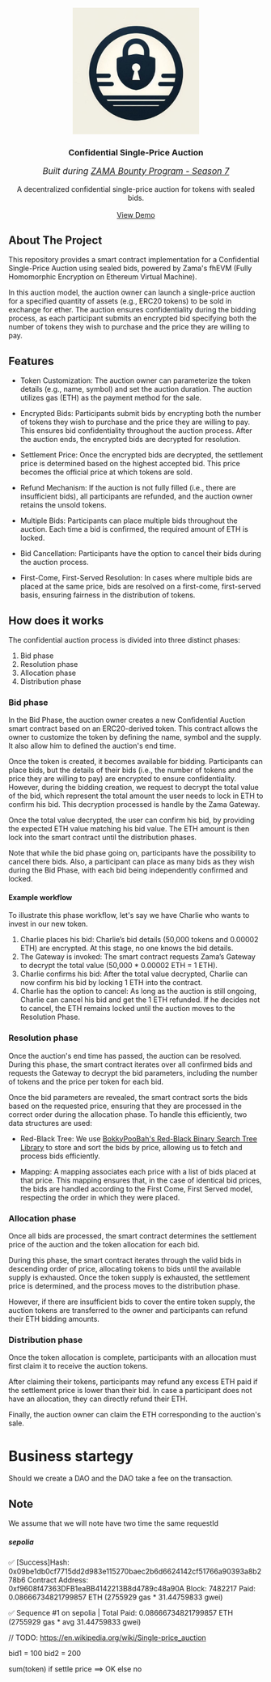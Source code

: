 <a id="readme-top"></a>

<!-- PROJECT LOGO -->
<br />
<div align="center">
  <a href="https://github.com/RegisGraptin/ConfidentialAuction">
    <img src="./logo_background.jpeg" alt="Logo" width="250" height="250">
  </a>

<h3 align="center">Confidential Single-Price Auction</h3>
<p align="center" style="font-style: italic; font-size: 1.2em;">Built during <a href="https://github.com/zama-ai/bounty-program/issues/136">ZAMA Bounty Program - Season 7</a></p>
  <p align="center">
    A decentralized confidential single-price auction for tokens with sealed bids.
    <br />
    <br />
    <a href="https://github.com/RegisGraptin/ConfidentialAuction">View Demo</a>
  </p>
</div>


## About The Project

This repository provides a smart contract implementation for a Confidential Single-Price Auction using sealed bids, powered by Zama's fhEVM (Fully Homomorphic Encryption on Ethereum Virtual Machine).

In this auction model, the auction owner can launch a single-price auction for a specified quantity of assets (e.g., ERC20 tokens) to be sold in exchange for ether. The auction ensures confidentiality during the bidding process, as each participant submits an encrypted bid specifying both the number of tokens they wish to purchase and the price they are willing to pay.


## Features

- Token Customization: The auction owner can parameterize the token details (e.g., name, symbol) and set the auction duration. The auction utilizes gas (ETH) as the payment method for the sale.

- Encrypted Bids: Participants submit bids by encrypting both the number of tokens they wish to purchase and the price they are willing to pay. This ensures bid confidentiality throughout the auction process. After the auction ends, the encrypted bids are decrypted for resolution.

- Settlement Price: Once the encrypted bids are decrypted, the settlement price is determined based on the highest accepted bid. This price becomes the official price at which tokens are sold.

- Refund Mechanism: If the auction is not fully filled (i.e., there are insufficient bids), all participants are refunded, and the auction owner retains the unsold tokens.

- Multiple Bids: Participants can place multiple bids throughout the auction. Each time a bid is confirmed, the required amount of ETH is locked.

- Bid Cancellation: Participants have the option to cancel their bids during the auction process.

- First-Come, First-Served Resolution: In cases where multiple bids are placed at the same price, bids are resolved on a first-come, first-served basis, ensuring fairness in the distribution of tokens.

## How does it works 

The confidential auction process is divided into three distinct phases:

1. Bid phase
2. Resolution phase
2. Allocation phase
3. Distribution phase



### Bid phase

In the Bid Phase, the auction owner creates a new Confidential Auction smart contract based on an ERC20-derived token. This contract allows the owner to customize the token by defining the name, symbol and the supply. It also allow him to defined the auction's end time.

Once the token is created, it becomes available for bidding. Participants can place bids, but the details of their bids (i.e., the number of tokens and the price they are willing to pay) are encrypted to ensure confidentiality. However, during the bidding creation, we request to decrypt the total value of the bid, which represent the total amount the user needs to lock in ETH to confirm his bid. This decryption processed is handle by the Zama Gateway. 

Once the total value decrypted, the user can confirm his bid, by providing the expected ETH value matching his bid value. The ETH amount is then lock into the smart contract until the distribution phases. 

Note that while the bid phase going on, participants have the possibility to cancel there bids. Also, a participant can place as many bids as they wish during the Bid Phase, with each bid being independently confirmed and locked.

#### Example workflow

To illustrate this phase workflow, let's say we have Charlie who wants to invest in our new token.

1. Charlie places his bid: Charlie’s bid details (50,000 tokens and 0.00002 ETH) are encrypted. At this stage, no one knows the bid details.
2. The Gateway is invoked: The smart contract requests Zama’s Gateway to decrypt the total value (50,000 * 0.00002 ETH = 1 ETH).
3. Charlie confirms his bid: After the total value decrypted, Charlie can now confirm his bid by locking 1 ETH into the contract.
4. Charlie has the option to cancel: As long as the auction is still ongoing, Charlie can cancel his bid and get the 1 ETH refunded. If he decides not to cancel, the ETH remains locked until the auction moves to the Resolution Phase.


### Resolution phase

Once the auction's end time has passed, the auction can be resolved. During this phase, the smart contract iterates over all confirmed bids and requests the Gateway to decrypt the bid parameters, including the number of tokens and the price per token for each bid.

Once the bid parameters are revealed, the smart contract sorts the bids based on the requested price, ensuring that they are processed in the correct order during the allocation phase. To handle this efficiently, two data structures are used:

- Red-Black Tree: We use [BokkyPooBah's Red-Black Binary Search Tree Library](https://github.com/bokkypoobah/BokkyPooBahsRedBlackTreeLibrary) to store and sort the bids by price, allowing us to fetch and process bids efficiently.

- Mapping: A mapping associates each price with a list of bids placed at that price. This mapping ensures that, in the case of identical bid prices, the bids are handled according to the First Come, First Served model, respecting the order in which they were placed.


### Allocation phase

Once all bids are processed, the smart contract determines the settlement price of the auction and the token allocation for each bid.

During this phase, the smart contract iterates through the valid bids in descending order of price, allocating tokens to bids until the available supply is exhausted. Once the token supply is exhausted, the settlement price is determined, and the process moves to the distribution phase.

However, if there are insufficient bids to cover the entire token supply, the auction tokens are transferred to the owner and participants can refund their ETH bidding amounts.

### Distribution phase

Once the token allocation is complete, participants with an allocation must first claim it to receive the auction tokens.

After claiming their tokens, participants may refund any excess ETH paid if the settlement price is lower than their bid. In case a participant does not have an allocation, they can directly refund their ETH.

Finally, the auction owner can claim the ETH corresponding to the auction's sale.


# Business startegy

Should we create a DAO and the DAO take a fee on the transaction.



## Note 

We assume that we will note have two time the same requestId



##### sepolia
✅  [Success]Hash: 0x09be1db0cf7715dd2d983e115270baec2b6d6624142cf51766a90393a8b278b6
Contract Address: 0xf9608f47363DFB1eaBB4142213B8d4789c48a90A
Block: 7482217
Paid: 0.08666734821799857 ETH (2755929 gas * 31.44759833 gwei)

✅ Sequence #1 on sepolia | Total Paid: 0.08666734821799857 ETH (2755929 gas * avg 31.44759833 gwei)
          


// TODO: https://en.wikipedia.org/wiki/Single-price_auction

bid1 = 100
bid2 = 200

sum(token) if settle price ==> OK 
                        else no